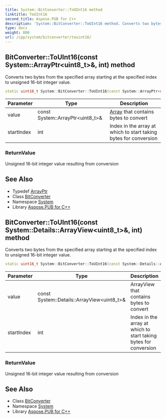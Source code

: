 ```yaml
---
title: System::BitConverter::ToUInt16 method
linktitle: ToUInt16
second_title: Aspose.PUB for C++
description: 'System::BitConverter::ToUInt16 method. Converts two bytes from the specified array starting at the specified index to unsigned 16-bit integer value in C++.'
type: docs
weight: 800
url: /cpp/system/bitconverter/touint16/
---
```

## BitConverter::ToUInt16(const System::ArrayPtr\<uint8_t\>\&, int) method


Converts two bytes from the specified array starting at the specified index to unsigned 16-bit integer value.

```cpp
static uint16_t System::BitConverter::ToUInt16(const System::ArrayPtr<uint8_t> &value, int startIndex)
```


| Parameter | Type | Description |
| --- | --- | --- |
| value | const System::ArrayPtr\<uint8_t\>\& | [Array](../../array/) that contains bytes to convert |
| startIndex | int | Index in the array at which to start taking bytes for conversion |

### ReturnValue

Unsigned 16-bit integer value resulting from conversion

## See Also

* Typedef [ArrayPtr](../../arrayptr/)
* Class [BitConverter](../)
* Namespace [System](../../)
* Library [Aspose.PUB for C++](../../../)
## BitConverter::ToUInt16(const System::Details::ArrayView\<uint8_t\>\&, int) method


Converts two bytes from the specified array starting at the specified index to unsigned 16-bit integer value.

```cpp
static uint16_t System::BitConverter::ToUInt16(const System::Details::ArrayView<uint8_t> &value, int startIndex)
```


| Parameter | Type | Description |
| --- | --- | --- |
| value | const System::Details::ArrayView\<uint8_t\>\& | ArrayView that contains bytes to convert |
| startIndex | int | Index in the array at which to start taking bytes for conversion |

### ReturnValue

Unsigned 16-bit integer value resulting from conversion

## See Also

* Class [BitConverter](../)
* Namespace [System](../../)
* Library [Aspose.PUB for C++](../../../)
